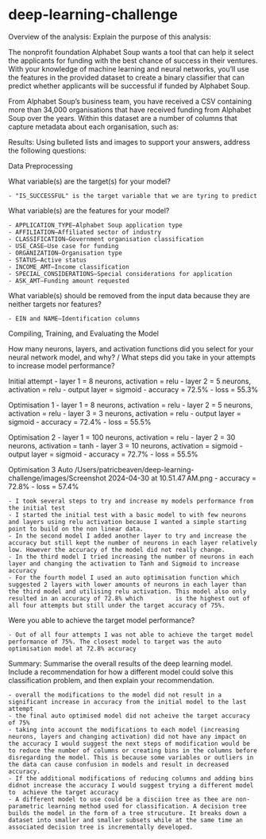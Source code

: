 # deep-learning-challenge

Overview of the analysis: Explain the purpose of this analysis:

The nonprofit foundation Alphabet Soup wants a tool that can help it select the applicants for funding with the best chance of success in their ventures. With your knowledge of machine learning and neural networks, you’ll use the features in the provided dataset to create a binary classifier that can predict whether applicants will be successful if funded by Alphabet Soup.

From Alphabet Soup’s business team, you have received a CSV containing more than 34,000 organisations that have received funding from Alphabet Soup over the years. Within this dataset are a number of columns that capture metadata about each organisation, such as:

Results: Using bulleted lists and images to support your answers, address the following questions:

Data Preprocessing

What variable(s) are the target(s) for your model?

    - "IS_SUCCESSFUL" is the target variable that we are tyring to predict 

What variable(s) are the features for your model?

    - APPLICATION_TYPE—Alphabet Soup application type
    - AFFILIATION—Affiliated sector of industry
    - CLASSIFICATION—Government organisation classification
    - USE_CASE—Use case for funding
    - ORGANIZATION—Organisation type
    - STATUS—Active status
    - INCOME_AMT—Income classification
    - SPECIAL_CONSIDERATIONS—Special considerations for application
    - ASK_AMT—Funding amount requested
    
What variable(s) should be removed from the input data because they are neither targets nor features?

    - EIN and NAME—Identification columns

Compiling, Training, and Evaluating the Model

How many neurons, layers, and activation functions did you select for your neural network model, and why? / What steps did you take in your attempts to increase model performance?

Initial attempt
    - layer 1 = 8 neurons, activation = relu
    - layer 2 = 5 neurons, activation = relu
    - output layer = sigmoid
    - accuracy = 72.5%
    - loss = 55.3%
    
Optimisation 1 
    - layer 1 = 8 neurons, activation = relu
    - layer 2 = 5 neurons, activation = relu
    - layer 3 = 3 neurons, activation = relu
    - output layer = sigmoid
    - accuracy = 72.4%
    - loss = 55.5%
    
Optimisation 2 
    - layer 1 = 100 neurons, activation = relu
    - layer 2 = 30 neurons, activation = tanh
    - layer 3 = 10 neurons, activation = sigmoid
    - output layer = sigmoid
    - accuracy = 72.7%
    - loss = 55.5%
    
Optimisation 3 Auto
/Users/patricbeaven/deep-learning-challenge/images/Screenshot 2024-04-30 at 10.51.47 AM.png
    - accuracy = 72.8%
    - loss = 57.4%
    
    - I took several steps to try and increase my models performance from the initial test 
    - I started the initial test with a basic model to with few neurons and layers using relu activation because I wanted a simple starting point to build on the non linear data. 
    - In the second model I added another layer to try and increase the accuracy but still kept the number of neurons in each layer relatively low. However the accuracy of the model did not really change. 
    - In the third model I tried increasing the number of neurons in each layer and changing the activation to Tanh and Sigmoid to increase accuracy
    - For the fourth model I used an auto optimisation function which suggested 2 layers with lower amounts of neurons in each layer than the third model and utilising relu activation. This model also only resulted in an accuracy of 72.8% which         is the highest out of all four attempts but still under the target accuracy of 75%. 
    
Were you able to achieve the target model performance?

    - Out of all four attempts I was not able to achieve the target model performance of 75%. The closest model to target was the auto optimisation model at 72.8% accuracy


Summary: Summarise the overall results of the deep learning model. Include a recommendation for how a different model could solve this classification problem, and then explain your recommendation.

    - overall the modifications to the model did not result in a significant increase in accuracy from the initial model to the last attempt 
    - the final auto optimised model did not acheive the target accuracy of 75%
    - taking into account the modifications to each model (increasing neurons, layers and changing activation) did not have any impact on the accuracy I would suggest the next steps of modification would be to reduce the number of columns or creating bins in the columns before disregarding the model. This is because some variables or outliers in the data can cause confusion in models and result in decreased accuracy.  
    - If the additional modifications of reducing columns and adding bins didnot increase the accuracy I would suggest trying a different model to  achieve the target accuracy
    - A different model to use could be a disciion tree as thee are non-parametric learning method used for classification. A decision tree builds the model in the form of a tree strucuture. It breaks down a dataset into smaller and smaller subsets while at the same time an associated decision tree is incrementally developed. 

